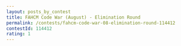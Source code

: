 ```yaml
---
layout: posts_by_contest
title: FAHCM Code War (August) - Elimination Round
permalink: /contests/fahcm-code-war-08-elimination-round-114412
contestId: 114412
rating: 1
---
```

